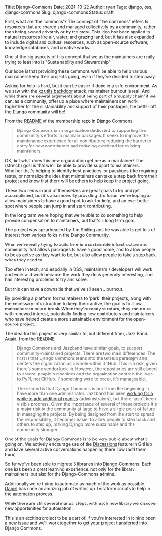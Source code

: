 Title: Django-Commons
Date: 2024-10-22
Author: ryan
Tags: django, oss, django-commons
Slug: django-commons
Status: draft

First, what are 'the commons'? The concept of "the commons" refers to resources that are shared and managed collectively by a community, rather than being owned privately or by the state. This idea has been applied to natural resources like air, water, and grazing land, but it has also expanded to include digital and cultural resources, such as open-source software, knowledge databases, and creative works.

One of the big aspects of this concept that we as the maintainers are really trying to lean into is "Sustainability and Stewardship"

Our hope is that providing these commons we'll be able to help various maintainers keep their projects going, even if they've decided to step away.

Asking for help is hard, but it can be easier if done in a safe environment. As we saw with the [xz utils backdoor](https://en.wikipedia.org/wiki/XZ_Utils_backdoor) attack, maintainer burnout is real. And while there are several arguments about being part of a 'supply chain' if we can, as a community, offer up a place where maintainers can work toghether for the sustainability and support of their packages, the better off the Django community will be!

From the [README](https://github.com/django-commons/membership/blob/main/README.md) of the membership repo in Django Commons

> Django Commons is an organization dedicated to supporting the community's efforts to maintain packages. It seeks to improve the maintenance experience for all contributors; reducing the barrier to entry for new contributors and reducing overhead for existing maintainers.

OK, but what does this new organization get me as a maintainer? The (stretch) goal is that we'll be able to provide support to maintainers. Whether that's helping to identify best practices for pacakges (like requiring tests), or normalize the idea that maintainers can take a step back from their project and know that there will be others to help keep the project going.

These two items in and of themselves are great goals to try and get accomplished, but it's also more. By providing this forum we're hoping to allow maintainers to have a good spot to ask for help, and an ever better spot where people can jump in and start contributing.

In the long term we're hoping that we're able to do something to help provide compensation to maintainers, but that's a long term goal.

The project was spearheaded by Tim Shilling and he was able to get lots of interest from various folks in the Django Community.

What we're really trying to build here is a sustainable infrastructure and community that allows packages to have a good home, and to allow people to be as active as they want to be, but also allow people to take a step back when they need to.

Too often in tech, and espcially in OSS, maintainers / developers will work and work and work because the work they do is generally interesting, and has interesting problems to try and solve.

But this can have a downside that we've all seen .. burnout.

By providing a platform for maintainers to 'park' their projects, along with the necessary infrastructure to keep them active, the goal is to allow maintainers to take a break. When they're ready to return, they can do so with renewed interest, potentially finding new contributors and maintainers who have helped create a more sustainable environment for the open-source project.

The idea for this project is very similar to, but different from, Jazz Band. Again, from the [README](https://github.com/django-commons/membership/blob/main/README.md)

> Django Commons and Jazzband have similar goals, to support community-maintained projects. There are two main differences. The first is that Django Commons leans into the GitHub paradigm and centers the organization as a whole within GitHub. This is a risk, given there's some vendor lock-in. However, the repositories are still cloned to several people's machines and the organization controls the keys to PyPI, not GitHub. If something were to occur, it's manageable.

> The second is that Django Commons is built from the beginning to have more than one administrator. Jazzband has been [working for a while to add additional roadies](https://github.com/jazzband/help/issues/196) (administrators), but there hasn't been visible progress. Given the importance of several of these projects it's a major risk to the community at large to have a single point of failure in managing the projects. By being designed from the start to spread the responsibility, it becomes easier to allow people to step back and others to step up, making Django more sustainable and the community stronger.

One of the goals for Django Commons is to be very public about what's going on. We actively encourage use of the [Discussions](https://github.com/orgs/django-commons/discussions) feature in GitHub and have several active conversations happening there now (add them here)

So far we've been able to migrate 3 libraries into Django-Commons. Each one has been a great learning experience, not only for the library maintainers, but also for the Django-Commons admins.

Additionally we're trying to automate as much of the work as possible. [Daniel](https://github.com/cunla/) has done an amazing job of writing up Terraform scripts to help in the automation process.

While there are still several manual steps, with each new library we discover new opportunities for automation.

This is an exciting project to be a part of. If you're interested in joining [open a new issue](https://github.com/django-commons/membership/issues/new?assignees=django-commons%2Fadmins&labels=Transfer+project+in&projects=&template=transfer-project-in.yml&title=%F0%9F%9B%AC+%5BINBOUND%5D+-+%3Cproject%3E) and we'll work together to get your project transferred into Django Commons.
